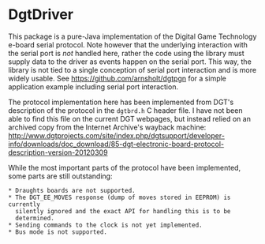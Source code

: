 # DgtDriver

This package is a pure-Java implementation of the Digital Game Technology
e-board serial protocol. Note however that the underlying interaction with the
serial port is _not_ handled here, rather the code using the library must
supply data to the driver as events happen on the serial port. This way, the
library is not tied to a single conception of serial port interaction and is
more widely usable. See https://github.com/arnsholt/dgtpgn for a simple
application example including serial port interaction.

The protocol implementation here has been implemented from DGT's description
of the protocol in the `dgtbrd.h` C header file. I have not been able to find
this file on the current DGT webpages, but instead relied on an archived copy
from the Internet Archive's wayback machine:
http://www.dgtprojects.com/site/index.php/dgtsupport/developer-info/downloads/doc_download/85-dgt-electronic-board-protocol-description-version-20120309

While the most important parts of the protocol have been implemented, some
parts are still outstanding:

    * Draughts boards are not supported.
    * The DGT_EE_MOVES response (dump of moves stored in EEPROM) is currently
      silently ignored and the exact API for handling this is to be
      determined.
    * Sending commands to the clock is not yet implemented.
    * Bus mode is not supported.
